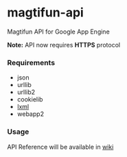 magtifun-api
============

Magtifun API for Google App Engine

**Note:** API now requires **HTTPS** protocol

### Requirements

 - json
 - urllib
 - urllib2
 - cookielib
 - [lxml](http://lxml.de/)
 - webapp2

### Usage

API Reference will be available in [wiki](https://github.com/Stichoza/magtifun-api/wiki)
